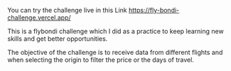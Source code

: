 You can try the challenge live in this Link https://fly-bondi-challenge.vercel.app/

This is a flybondi challenge which I did as a practice to keep learning new skills and get better opportunities.

The objective of the challenge is to receive data from different flights and when selecting the origin to filter the price or the days of travel.

